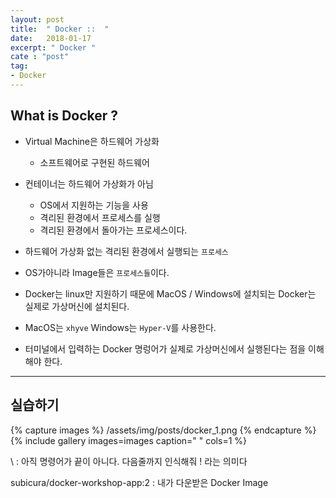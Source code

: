 ```yaml
---
layout: post
title:  " Docker ::  "
date:   2018-01-17
excerpt: " Docker "
cate : "post"
tag:
- Docker
---
```


## What is Docker ? 

* Virtual Machine은 하드웨어 가상화
    * 소프트웨어로 구현된 하드웨어

* 컨테이너는 하드웨어 가상화가 아님
    * OS에서 지원하는 기능을 사용
    * 격리된 환경에서 프로세스를 실행
    * 격리된 환경에서 돌아가는 프로세스이다.

* 하드웨어 가상화 없는 격리된 환경에서 실행되는 `프로세스`

* OS가아니라 Image들은 `프로세스들`이다.


* Docker는 linux만 지원하기 때문에 MacOS / Windows에 설치되는 Docker는 실제로 가상머신에 설치된다.

* MacOS는 `xhyve` Windows는 `Hyper-V`를 사용한다.

* 터미널에서 입력하는 Docker 명렁어가 실제로 가상머신에서 실행된다는 점을 이해해야 한다. 


---

## 실습하기 


{% capture images %}
  /assets/img/posts/docker_1.png
{% endcapture %}
{% include gallery images=images caption=" " cols=1 %}



 \ : 아직 명령어가 끝이 아니다. 다음줄까지 인식해줘 ! 라는 의미다

 subicura/docker-workshop-app:2 : 내가 다운받은 Docker Image
